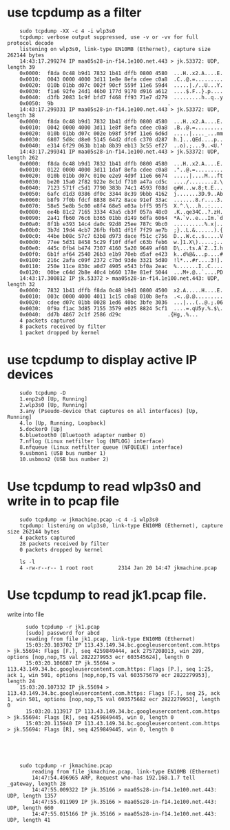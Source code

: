 

# use tcpdump as a filter

		sudo tcpdump -XX -c 4 -i wlp3s0
		tcpdump: verbose output suppressed, use -v or -vv for full protocol decode
		listening on wlp3s0, link-type EN10MB (Ethernet), capture size 262144 bytes
		14:43:17.299274 IP maa05s28-in-f14.1e100.net.443 > jk.53372: UDP, length 39
		0x0000:  f8da 0c48 b9d1 7832 1b41 dffb 0800 4580  ...H..x2.A....E.
		0x0010:  0043 0000 4000 3d11 1e8e 8efa cdee c0a8  .C..@.=.........
		0x0020:  010b 01bb d07c 002f 90cf 559f 11e6 59d4  .....|./..U...Y.
		0x0030:  f1a6 92fe 24d1 46b0 177d 9170 d916 a612  ....$.F..}.p....
		0x0040:  d3fb 2083 1c9f bfd7 f468 ff93 71e7 d279  .........h..q..y
		0x0050:  9b                                   	.
		14:43:17.299331 IP maa05s28-in-f14.1e100.net.443 > jk.53372: UDP, length 38
		0x0000:  f8da 0c48 b9d1 7832 1b41 dffb 0800 4580  ...H..x2.A....E.
		0x0010:  0042 0000 4000 3d11 1e8f 8efa cdee c0a8  .B..@.=.........
		0x0020:  010b 01bb d07c 002e b98f 5f9f 11e6 6d6d  .....|...._...mm
		0x0030:  6807 5d8c d8e0 5145 64d2 dfc6 c370 d287  h.]...QEd....p..
		0x0040:  e314 6f29 063b b1ab 8b39 eb13 3c55 ef27  ..o).;...9..<U.'
		14:43:17.299341 IP maa05s28-in-f14.1e100.net.443 > jk.53372: UDP, length 262
		0x0000:  f8da 0c48 b9d1 7832 1b41 dffb 0800 4580  ...H..x2.A....E.
		0x0010:  0122 0000 4000 3d11 1daf 8efa cdee c0a8  ."..@.=.........
		0x0020:  010b 01bb d07c 010e e2e9 4d9f 11e6 6674  .....|....M...ft
		0x0030:  be20 15a0 2f82 922e 8c1d f710 a47a cd5c  ..../........z.\
		0x0040:  7123 571f c5d1 7790 383b 74c1 4593 f08d  q#W...w.8;t.E...
		0x0050:  6afc d1d3 0386 df0c 3344 8c39 9bbb 4162  j.......3D.9..Ab
		0x0060:  b8f9 7f0b fdcf 8838 8472 8ace 91ef 33ac  .......8.r....3.
		0x0070:  58e5 5e8b 5c00 e8f4 68e5 e03a bff5 95f5  X.^.\...h..:....
		0x0080:  ee4b 81c2 7165 3334 43a5 cb3f 057a 48c0  .K..qe34C..?.zH.
		0x0090:  2a41 fb60 76c6 b365 01bb d149 6dfa 6064  *A.`v..e...Im.`d
		0x00a0:  8f1b e393 14c4 da0c 92d8 25ee 787c 9bc0  ..........%.x|.. 
		0x00b0:  3b7d 19d4 4cb7 26fb fb81 df1f 7f29 ae7b  ;}..L.&......).{
		0x00c0:  44be b08c 57c7 63b8 d973 dace f51c c756  D...W.c..s.....V
		0x00d0:  77ee 5d31 8458 5c29 f10f dfef c63b feb6  w.]1.X\).....;..
		0x00e0:  445c 0fb4 b474 7307 4160 5a20 9649 af68  D\...ts.A`Z..I.h
		0x00f0:  6b1f af64 2540 26b3 e1b9 70eb d5af e423  k..d%@&...p....#
		0x0100:  216c 2afa c09f 2372 c7bd 93de 3321 5d80  !l*...#r....3!].
		0x0110:  250e 11ce 830c a0d7 4905 e543 bf0a 2eac  %.......I..C....
		0x0120:  00be c64d 2b8e 40c4 b660 178e 81ef 5044  ...M+.@..`....PD
		14:43:17.300812 IP jk.53372 > maa05s28-in-f14.1e100.net.443: UDP, length 32
		0x0000:  7832 1b41 dffb f8da 0c48 b9d1 0800 4500  x2.A.....H....E.
		0x0010:  003c 0000 4000 4011 1c15 c0a8 010b 8efa  .<..@.@.........
		0x0020:  cdee d07c 01bb 0028 1ed6 40bc 3bfe 3036  ...|...(..@.;.06
		0x0030:  0f9a f1ac 3d85 7155 3579 e025 8824 5cf1  ....=.qU5y.%.$\.
		0x0040:  dd7b 4867 2c1f 2586 d29c             	.{Hg,.%...
		4 packets captured
		8 packets received by filter
		1 packet dropped by kernel

# use tcpdump to display active IP devices
		sudo tcpdump -D
		1.enp2s0 [Up, Running]
		2.wlp3s0 [Up, Running]
		3.any (Pseudo-device that captures on all interfaces) [Up, Running]
		4.lo [Up, Running, Loopback]
		5.docker0 [Up]
		6.bluetooth0 (Bluetooth adapter number 0)
		7.nflog (Linux netfilter log (NFLOG) interface)
		8.nfqueue (Linux netfilter queue (NFQUEUE) interface)
		9.usbmon1 (USB bus number 1)
		10.usbmon2 (USB bus number 2)	


# Use tcpdump to read  wlp3s0  and write in to pcap file

		sudo tcpdump -w jkmachine.pcap -c 4 -i wlp3s0
		tcpdump: listening on wlp3s0, link-type EN10MB (Ethernet), capture size 262144 bytes
		4 packets captured
		28 packets received by filter
		0 packets dropped by kernel

		ls -l 
		4 -rw-r--r-- 1 root	root    	2314 Jan 20 14:47 jkmachine.pcap	


# Use tcpdump to read jk1.pcap file.

write into file 




	      sudo tcpdump -r jk1.pcap
	      [sudo] password for abcd
	      reading from file jk1.pcap, link-type EN10MB (Ethernet)
	      15:03:20.103702 IP 113.43.149.34.bc.googleusercontent.com.https > jk.55694: Flags [F.], seq 4259849444, ack 2757208013, win 289, options [nop,nop,TS val 2822279953 ecr 603545624], length 0
	      15:03:20.106087 IP jk.55694 > 113.43.149.34.bc.googleusercontent.com.https: Flags [P.], seq 1:25, ack 1, win 501, options [nop,nop,TS val 603575679 ecr 2822279953], length 24
      	15:03:20.107332 IP jk.55694 > 113.43.149.34.bc.googleusercontent.com.https: Flags [F.], seq 25, ack 1, win 501, options [nop,nop,TS val 603575682 ecr 2822279953], length 0
	      15:03:20.113917 IP 113.43.149.34.bc.googleusercontent.com.https > jk.55694: Flags [R], seq 4259849445, win 0, length 0
	      15:03:20.115940 IP 113.43.149.34.bc.googleusercontent.com.https > jk.55694: Flags [R], seq 4259849445, win 0, length 0
	      
	      
	      
	      
	      
		sudo tcpdump -r jkmachine.pcap
			reading from file jkmachine.pcap, link-type EN10MB (Ethernet)
			14:47:54.496965 ARP, Request who-has 192.168.1.7 tell _gateway, length 28
			14:47:55.009322 IP jk.35166 > maa05s28-in-f14.1e100.net.443: UDP, length 1357
			14:47:55.011909 IP jk.35166 > maa05s28-in-f14.1e100.net.443: UDP, length 660
			14:47:55.015166 IP jk.35166 > maa05s28-in-f14.1e100.net.443: UDP, length 41

